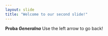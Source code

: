 ```yaml
---
layout: slide
title: "Welcome to our second slide!"
---
```

__Proba *Generalna*__
Use the left arrow to go back!
